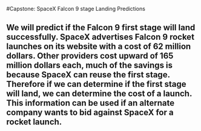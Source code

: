 #Capstone: SpaceX Falcon 9 stage Landing Predictions
## We will predict if the Falcon 9 first stage will land successfully. SpaceX advertises Falcon 9 rocket launches on its website with a cost of 62 million dollars. Other providers cost upward of 165 million dollars each, much of the savings is because SpaceX can reuse the first stage. Therefore if we can determine if the first stage will land, we can determine the cost of a launch. This information can be used if an alternate company wants to bid against SpaceX for a rocket launch.
